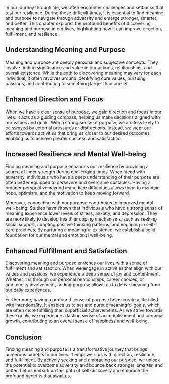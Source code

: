 
In our journey through life, we often encounter challenges and setbacks that test our resilience. During these difficult times, it is essential to find meaning and purpose to navigate through adversity and emerge stronger, smarter, and better. This chapter explores the profound benefits of discovering meaning and purpose in our lives, highlighting how it can improve direction, fulfillment, and resilience.

## Understanding Meaning and Purpose

Meaning and purpose are deeply personal and subjective concepts. They involve finding significance and value in our actions, relationships, and overall existence. While the path to discovering meaning may vary for each individual, it often revolves around identifying core values, pursuing passions, and contributing to something larger than oneself.

## Enhanced Direction and Focus

When we have a clear sense of purpose, we gain direction and focus in our lives. It acts as a guiding compass, helping us make decisions aligned with our values and goals. With a strong sense of purpose, we are less likely to be swayed by external pressures or distractions. Instead, we steer our efforts towards activities that bring us closer to our desired outcomes, enabling us to achieve greater success and satisfaction.

## Increased Resilience and Mental Well-being

Finding meaning and purpose enhances our resilience by providing a source of inner strength during challenging times. When faced with adversity, individuals who have a deep understanding of their purpose are often better equipped to persevere and overcome obstacles. Having a broader perspective beyond immediate difficulties allows them to maintain hope, optimism, and the motivation to keep moving forward.

Moreover, connecting with our purpose contributes to improved mental well-being. Studies have shown that individuals who have a strong sense of meaning experience lower levels of stress, anxiety, and depression. They are more likely to develop healthier coping mechanisms, such as seeking social support, adopting positive thinking patterns, and engaging in self-care practices. By nurturing a meaningful existence, we establish a solid foundation for our mental and emotional well-being.

## Enhanced Fulfillment and Satisfaction

Discovering meaning and purpose enriches our lives with a sense of fulfillment and satisfaction. When we engage in activities that align with our values and passions, we experience a deep sense of joy and contentment. Whether it is through our personal relationships, career choices, or community involvement, finding purpose allows us to derive meaning from our daily experiences.

Furthermore, having a profound sense of purpose helps create a life filled with intentionality. It enables us to set and pursue meaningful goals, which are often more fulfilling than superficial achievements. As we strive towards these goals, we experience a lasting sense of accomplishment and personal growth, contributing to an overall sense of happiness and well-being.

## Conclusion

Finding meaning and purpose is a transformative journey that brings numerous benefits to our lives. It empowers us with direction, resilience, and fulfillment. By actively seeking and embracing our purpose, we unlock the potential to overcome adversity and bounce back stronger, smarter, and better. Let us embark on this path of self-discovery and embrace the profound benefits that await us.
